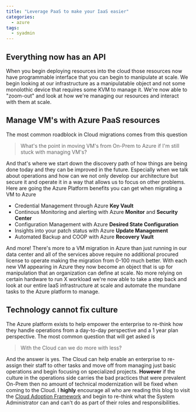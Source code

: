 ```yaml
---
title: "Leverage PaaS to make your IaaS easier"
categories:
  - azure
tags:
  - syadmin
---
```


## Everything now has an API

When you begin deploying resources into the cloud those resources now have programmable interface that you can begin to manipulate at scale. We begin looking at our infrastructure as a manipulatable object and not some monolothic device that requires some KVM to manage it. We're now able to "zoom-out" and look at how we're managing our resources and interact with them at scale.

## Manage VM's with Azure PaaS resources

The most common roadblock in Cloud migrations comes from this question

> What's the point in moving VM's from On-Prem to Azure if I'm still stuck with managing VM's?

And that's where we start down the discovery path of how things are being done today and they can be improved in the future. Especially when we talk about operations and how can we not only develop our architecture but secure it and operate it in a way that allows us to focus on other problems. Here are going the Azure Platform benefits you can get when migrating a VM to Azure

* Credential Management through Azure **Key Vault**
* Continous Monitoring and alerting with Azure **Monitor** and **Security Center**
* Configuration Management with Azure **Desired State Configuration**
* Insights into your patch status with Azure **Update Management**
* Automated Backup and COOP with Azure **Recovery Vault**

And more! There's more to a VM migration in Azure than just running in our data center and all of the services above require no additional procured license to operate making the migration from 0-100 much better. With each new VM appearing in Azure they now become an object that is up for manipulation that an organization can define at scale. No more relying on certain hardware to run X workload we're now able to take a step back and look at our entire IaaS infrastructure at scale and automate the mundane tasks to the Azure platform to manage. 

## Technology cannot fix culture 

The Azure platform exists to help empower the enterprise to re-think how they handle operations from a day-to-day perspective and a 1 year plan perspective. The most common question that will get asked is 

> With the Cloud can we do more with less?

And the answer is yes. The Cloud can help enable an enterprise to re-assign their staff to other tasks and move off from managing just basic operations and begin focusing on specialized projects. **However** if the culture in the operations side carries the bad practices that were prevalent On-Prem then no amount of technical modernization will be fixed when coming to the Cloud. I **highly** encourage all who are reading this blog to visit the [Cloud Adoption Framework](aka.ms/caf) and begin to re-think what the System Administrator can and can't do as part of their roles and responsibilities. 